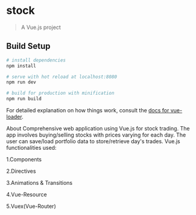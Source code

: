 # stock

> A Vue.js project

## Build Setup

``` bash
# install dependencies
npm install

# serve with hot reload at localhost:8080
npm run dev

# build for production with minification
npm run build
```

For detailed explanation on how things work, consult the [docs for vue-loader](http://vuejs.github.io/vue-loader).

About
Comprehensive web application using Vue.js for stock trading. The app involves buying/selling stocks with prices varying for each day. The user can save/load portfolio data to store/retrieve day's trades. Vue.js functionalities used:

1.Components

2.Directives

3.Animations & Transitions

4.Vue-Resource

5.Vuex(Vue-Router)
